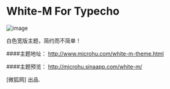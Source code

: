 White-M For Typecho
=======

![image](http://microhu.u.qiniudn.com/microimg/usr/uploads/2014/09/2173393176.jpg)

白色宽版主题，简约而不简单！

####主题地址：
http://www.microhu.com/white-m-theme.html

####主题预览：
http://microhu.sinaapp.com/white-m/

[微狐网] 出品.
